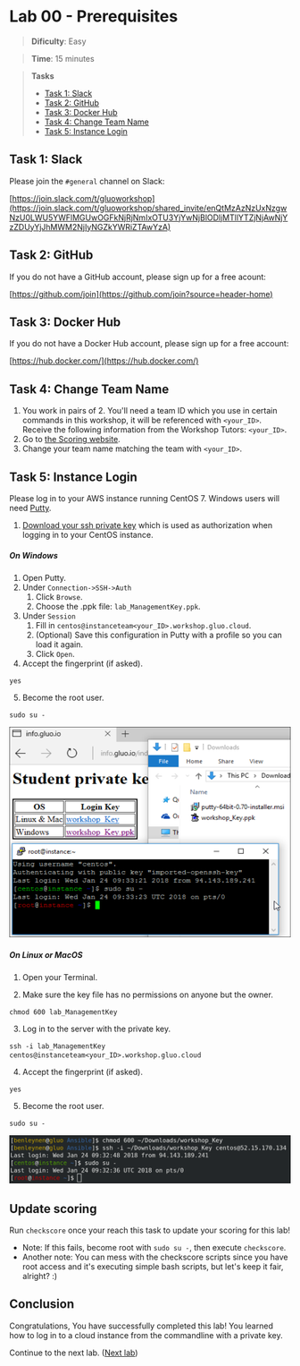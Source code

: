 # Lab 00 - Prerequisites

> **Dificulty**: Easy

> **Time**: 15 minutes

> **Tasks**
> - [Task 1: Slack](#task-1-slack)
> - [Task 2: GitHub](#task-2-github)
> - [Task 3: Docker Hub](#task-3-docker-hub)
> - [Task 4: Change Team Name](#task-4-change-team-name)
> - [Task 5: Instance Login](#task-5-instance-login)

## Task 1: Slack

Please join the `#general` channel on Slack:

[https://join.slack.com/t/gluoworkshop](https://join.slack.com/t/gluoworkshop/shared_invite/enQtMzAzNzUxNzgwNzU0LWU5YWFlMGUwOGFkNjRjNmIxOTU3YjYwNjBlODljMTllYTZjNjAwNjYzZDUyYjJhMWM2NjIyNGZkYWRiZTAwYzA)

## Task 2: GitHub

If you do not have a GitHub account, please sign up for a free acount:

[https://github.com/join](https://github.com/join?source=header-home)

## Task 3: Docker Hub

If you do not have a Docker Hub account, please sign up for a free account:

[https://hub.docker.com/](https://hub.docker.com/)

## Task 4: Change Team Name

1. You work in pairs of 2. You'll need a team ID which you use in certain commands in this workshop, it will be referenced with `<your_ID>`. Receive the following information from the Workshop Tutors: `<your_ID>`.
2. Go to [the Scoring website](http://scoring.workshop.gluo.cloud).
3. Change your team name matching the team with `<your_ID>`.

## Task 5: Instance Login

Please log in to your AWS instance running CentOS 7. Windows users will need  [Putty](https://www.chiark.greenend.org.uk/~sgtatham/putty/latest.html).

1. [Download your ssh private key](http://info.workshop.gluo.cloud/index.html) which is used as authorization when logging in to your CentOS instance.

##### **On Windows**

1. Open Putty.
2. Under `Connection->SSH->Auth`
    1. Click `Browse`.
    2. Choose the .ppk file: `lab_ManagementKey.ppk`.
3. Under `Session`
    1. Fill in `centos@instanceteam<your_ID>.workshop.gluo.cloud`.
    2. (Optional) Save this configuration in Putty with a profile so you can load it again.
    3. Click `Open`.
4. Accept the fingerprint (if asked).

  ```
  yes
  ```

5. Become the root user.

  ```
  sudo su -
  ```
  
  ![](../Images/AWSPuttyLoginWindows.png?raw=true)
    
##### **On Linux or MacOS**

1. Open your Terminal.

2. Make sure the key file has no permissions on anyone but the owner.

  ```
  chmod 600 lab_ManagementKey
  ```

3. Log in to the server with the private key.

  ```
  ssh -i lab_ManagementKey centos@instanceteam<your_ID>.workshop.gluo.cloud
  ```
     
4. Accept the fingerprint (if asked).

  ```
  yes
  ```

5. Become the root user.

  ```
  sudo su -
  ```

  ![](../Images/AWSLoginToInstance.png?raw=true)
  

## Update scoring
Run `checkscore` once your reach this task to update your scoring for this lab!
  * Note: If this fails, become root with `sudo su -`, then execute `checkscore`.
  * Another note: You can mess with the checkscore scripts since you have root access and it's executing simple bash scripts, but let's keep it fair, alright? :)


## Conclusion

Congratulations, You have successfully completed this lab! You learned how to log in to a cloud instance from the commandline with a private key.

Continue to the next lab. ([Next lab](../Lab%201%20-%20Install%20Docker))

